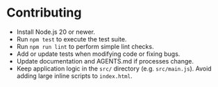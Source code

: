 # Contributing

- Install Node.js 20 or newer.
- Run `npm test` to execute the test suite.
- Run `npm run lint` to perform simple lint checks.
- Add or update tests when modifying code or fixing bugs.
- Update documentation and AGENTS.md if processes change.
- Keep application logic in the `src/` directory (e.g. `src/main.js`). Avoid
  adding large inline scripts to `index.html`.
